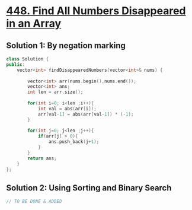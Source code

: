 # [448. Find All Numbers Disappeared in an Array](https://leetcode.com/problems/find-all-numbers-disappeared-in-an-array/)

## Solution 1: By negation marking
```c++
class Solution {
public:
    vector<int> findDisappearedNumbers(vector<int>& nums) {
        
        vector<int> arr(nums.begin(),nums.end());
        vector<int> ans;
        int len = arr.size();
        
        for(int i=0; i<len ;i++){   
            int val = abs(arr[i]);
            arr[val-1] = abs(arr[val-1]) * (-1);
        }
        
        for(int j=0; j<len ;j++){
            if(arr[j] > 0){
                ans.push_back(j+1);
            }
        }
        return ans;
    }
};
```

## Solution 2: Using Sorting and Binary Search
```c++
// TO BE DONE & ADDED
```